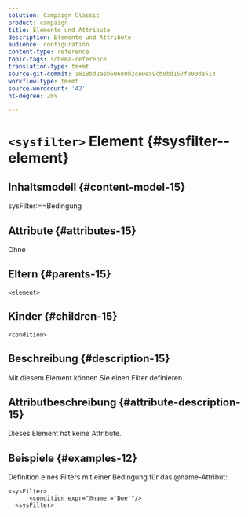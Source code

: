 ```yaml
---
solution: Campaign Classic
product: campaign
title: Elemente und Attribute
description: Elemente und Attribute
audience: configuration
content-type: reference
topic-tags: schema-reference
translation-type: tm+mt
source-git-commit: 1818bd2aeb60689b2ce0e59cb0bd157f000de513
workflow-type: tm+mt
source-wordcount: '42'
ht-degree: 26%

---
```



# `<sysfilter>` Element {#sysfilter--element}

## Inhaltsmodell {#content-model-15}

sysFilter:==Bedingung

## Attribute {#attributes-15}

Ohne

## Eltern {#parents-15}

`<element>`

## Kinder {#children-15}

`<condition>`

## Beschreibung {#description-15}

Mit diesem Element können Sie einen Filter definieren.

## Attributbeschreibung {#attribute-description-15}

Dieses Element hat keine Attribute.

## Beispiele {#examples-12}

Definition eines Filters mit einer Bedingung für das @name-Attribut:

```
<sysFilter>
      <condition expr="@name ='Doe'"/>
  <sysFilter>
```
